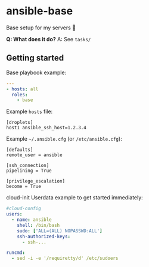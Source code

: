 # ansible-base

Base setup for my servers :rocket:

**Q: What does it do?** A: See `tasks/`

## Getting started

Base playbook example:

```yaml
---
- hosts: all
  roles:
    - base
```

Example `hosts` file:

    [droplets]
    host1 ansible_ssh_host=1.2.3.4

Example `~/.ansible.cfg` (or `/etc/ansible.cfg`):

    [defaults]
    remote_user = ansible

    [ssh_connection]
    pipelining = True

    [privilege_escalation]
    become = True

cloud-init Userdata example to get started immediately:

```yaml
#cloud-config
users:
  - name: ansible
    shell: /bin/bash
    sudo: ['ALL=(ALL) NOPASSWD:ALL']
    ssh-authorized-keys:
      - ssh-...

runcmd:
  - sed -i -e '/requiretty/d' /etc/sudoers
```
